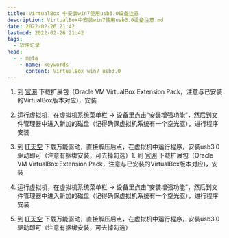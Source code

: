 ```yaml
---
title: VirtualBox 中安装win7使用usb3.0设备注意
description: VirtualBox中安装win7使用usb3.0设备注意.md
date: 2022-02-26 21:42
lastmod: 2022-02-26 21:42
tags:
  - 软件记录
head:
  - - meta
    - name: keywords
      content: VirtualBox win7 usb3.0
---
```



1. 到 [官网](https://www.virtualbox.org/wiki/Downloads) 下载扩展包（Oracle VM VirtualBox Extension Pack，注意与已安装的VirtualBox版本对应)，安装

2. 运行虚拟机，在虚拟机系统菜单栏 → 设备里点击“安装增强功能”，然后到文件管理器中进入新加的磁盘（记得确保虚拟机系统有一个空光驱），进行程序安装

3. 到 [IT天空](https://www.itsk.com/) 下载万能驱动，直接解压后点，在虚拟机中运行程序，安装usb3.0驱动即可（注意有捆绑安装，可去掉勾选）1. 到 [官网](https://www.virtualbox.org/wiki/Downloads) 下载扩展包（Oracle VM VirtualBox Extension Pack，注意与已安装的VirtualBox版本对应)，安装

2. 运行虚拟机，在虚拟机系统菜单栏 → 设备里点击“安装增强功能”，然后到文件管理器中进入新加的磁盘（记得确保虚拟机系统有一个空光驱），进行程序安装

3. 到 [IT天空](https://www.itsk.com/) 下载万能驱动，直接解压后点，在虚拟机中运行程序，安装usb3.0驱动即可（注意有捆绑安装，可去掉勾选）